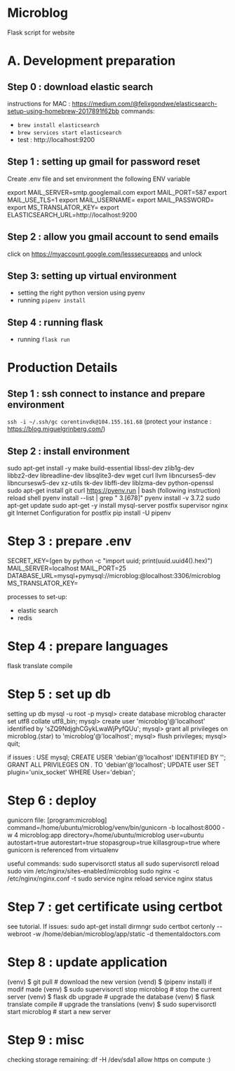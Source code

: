 # Microblog
Flask script for website 

# A. Development preparation
##  Step 0 : download elastic search
instructions for MAC :
https://medium.com/@felixgondwe/elasticsearch-setup-using-homebrew-2017891f62bb
commands:
- `brew install elasticsearch`
- `brew services start elasticsearch`
- test : http://localhost:9200

##  Step 1 : setting up gmail for password reset
Create .env file and set environment the following ENV variable

export MAIL_SERVER=smtp.googlemail.com
export MAIL_PORT=587
export MAIL_USE_TLS=1
export MAIL_USERNAME=<your-gmail-email>
export MAIL_PASSWORD=<your-gmail-password>
export MS_TRANSLATOR_KEY=<your-azur-translator-key>
export ELASTICSEARCH_URL=http://localhost:9200

## Step 2 : allow you gmail account to send emails
click on https://myaccount.google.com/lesssecureapps and  unlock

##  Step 3: setting up virtual environment
- setting the right python version using pyenv
- running `pipenv install`

## Step 4 : running flask
- running `flask run`

# Production Details
##  Step 1 : ssh connect to instance and prepare environment
`ssh -i ~/.ssh/gc corentinvdk@104.155.161.68`
(protect your instance : https://blog.miguelgrinberg.com/)

## Step 2 : install environment
sudo apt-get install -y make build-essential libssl-dev zlib1g-dev \
libbz2-dev libreadline-dev libsqlite3-dev wget curl llvm libncurses5-dev \
libncursesw5-dev xz-utils tk-dev libffi-dev liblzma-dev python-openssl
sudo apt-get install git
curl https://pyenv.run | bash
(following instruction)
reload shell
pyenv install --list | grep " 3\.[678]"
pyenv install -v 3.7.2
sudo apt-get update
sudo apt-get -y install mysql-server postfix supervisor nginx git
Internet Configuration for postfix
pip install -U pipenv

# Step 3 : prepare .env
SECRET_KEY=(gen by python -c "import uuid; print(uuid.uuid4().hex)")
MAIL_SERVER=localhost
MAIL_PORT=25
DATABASE_URL=mysql+pymysql://microblog:<db-password>@localhost:3306/microblog
MS_TRANSLATOR_KEY=<your-translator-key-here>

processes to set-up:
- elastic search
- redis

# Step 4 : prepare languages
flask translate compile

# Step 5 : set up db
setting up db
mysql -u root -p
mysql> create database microblog character set utf8 collate utf8_bin;
mysql> create user 'microblog'@'localhost' identified by 'sZQ9NdjghCGykLwaWjPyfQUu';
mysql> grant all privileges on microblog.(star) to 'microblog'@'localhost';
mysql> flush privileges;
mysql> quit;

if issues :
USE mysql;
CREATE USER 'debian'@'localhost' IDENTIFIED BY '';
GRANT ALL PRIVILEGES ON *.* TO 'debian'@'localhost';
UPDATE user SET plugin='unix_socket' WHERE User='debian';

# Step 6 : deploy
gunicorn file:
[program:microblog]
command=/home/ubuntu/microblog/venv/bin/gunicorn -b localhost:8000 -w 4 microblog:app
directory=/home/ubuntu/microblog
user=ubuntu
autostart=true
autorestart=true
stopasgroup=true
killasgroup=true
where gunicorn is referenced from virtualenv

useful commands:
sudo supervisorctl status all
sudo supervisorctl reload
sudo vim /etc/nginx/sites-enabled/microblog
sudo nginx -c /etc/nginx/nginx.conf -t
sudo service nginx reload
service nginx status

# Step 7 : get certificate using certbot
see tutorial. If issues:
sudo apt-get install dirmngr
sudo certbot certonly --webroot -w /home/debian/microblog/app/static -d thementaldoctors.com

# Step 8 : update application
(venv) $ git pull                              # download the new version
(vend) $ (pipenv install) if modif made
(venv) $ sudo supervisorctl stop microblog     # stop the current server
(venv) $ flask db upgrade                      # upgrade the database
(venv) $ flask translate compile               # upgrade the translations
(venv) $ sudo supervisorctl start microblog    # start a new server

# Step 9 : misc

checking storage remaining:
df -H /dev/sda1
allow https on compute :)


